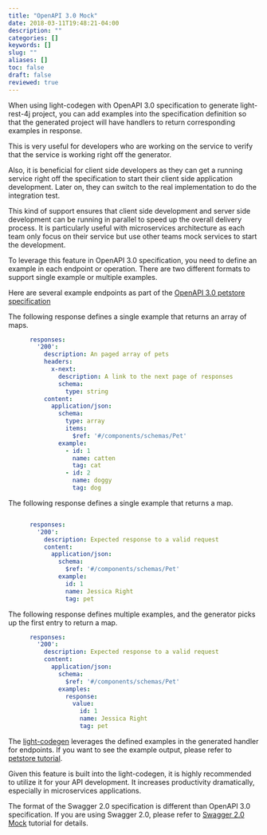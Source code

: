```yaml
---
title: "OpenAPI 3.0 Mock"
date: 2018-03-11T19:48:21-04:00
description: ""
categories: []
keywords: []
slug: ""
aliases: []
toc: false
draft: false
reviewed: true
---
```


When using light-codegen with OpenAPI 3.0 specification to generate light-rest-4j project,
you can add examples into the specification definition so that the generated project will
have handlers to return corresponding examples in response.

This is very useful for developers who are working on the service to verify that the service
is working right off the generator. 

Also, it is beneficial for client side developers as they can get a running service right
off the specification to start their client side application development. Later on, they
can switch to the real implementation to do the integration test. 

This kind of support ensures that client side development and server side development can
be running in parallel to speed up the overall delivery process. It is particularly useful
with microservices architecture as each team only focus on their service but use
other teams mock services to start the development. 

To leverage this feature in OpenAPI 3.0 specification, you need to define an example in
each endpoint or operation. There are two different formats to support single example or
multiple examples.  

Here are several example endpoints as part of the [OpenAPI 3.0 petstore specification][]

The following response defines a single example that returns an array of maps. 

```yaml
      responses:
        '200':
          description: An paged array of pets
          headers:
            x-next:
              description: A link to the next page of responses
              schema:
                type: string
          content:
            application/json:
              schema:
                type: array
                items:
                  $ref: '#/components/schemas/Pet'
              example:
                - id: 1
                  name: catten
                  tag: cat
                - id: 2
                  name: doggy
                  tag: dog
```

The following response defines a single example that returns a map. 

```yaml

      responses:
        '200':
          description: Expected response to a valid request
          content:
            application/json:
              schema:
                $ref: '#/components/schemas/Pet'
              example:
                id: 1
                name: Jessica Right
                tag: pet
```

The following response defines multiple examples, and the generator picks up
the first entry to return a map. 

```yaml
      responses:
        '200':
          description: Expected response to a valid request
          content:
            application/json:
              schema:
                $ref: '#/components/schemas/Pet'
              examples:
                response:
                  value:
                    id: 1
                    name: Jessica Right
                    tag: pet
```


The [light-codegen][] leverages the defined examples in the generated handler for 
endpoints. If you want to see the example output, please refer to [petstore tutorial][].

Given this feature is built into the light-codegen, it is highly recommended to utilize it
for your API development. It increases productivity dramatically, especially in microservices
applications. 

The format of the Swagger 2.0 specification is different than OpenAPI 3.0 specification. If
you are using Swagger 2.0, please refer to [Swagger 2.0 Mock][] tutorial for details. 

[OpenAPI 3.0 petstore specification]: https://github.com/networknt/model-config/blob/master/rest/openapi/petstore/1.0.0/openapi.yaml
[light-codegen]: /tool/light-codegen/
[petstore tutorial]: /tutorial/rest/openapi/petstore/test/
[Swagger 2.0 Mock]: /tutorial/generator/swagger-mock/
